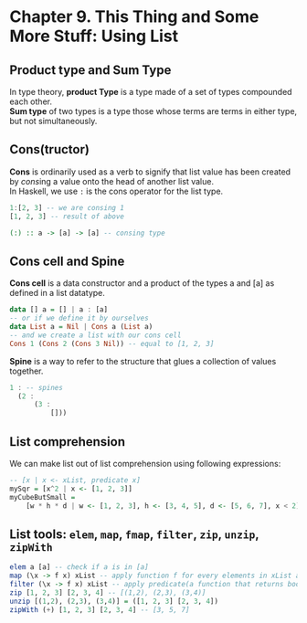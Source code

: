 # Chapter 9. This Thing and Some More Stuff: Using List

## Product type and Sum Type
In type theory, **product Type** is a type made of a set of types compounded each other.  
**Sum type** of two types is a type those whose terms are terms in either type, but not simultaneously.

## Cons(tructor)
**Cons** is ordinarily used as a verb to signify that list value has been created by *cons*ing a value onto the head of another list value.  
In Haskell, we use `:` is the cons operator for the list type.
```haskell
1:[2, 3] -- we are consing 1
[1, 2, 3] -- result of above

(:) :: a -> [a] -> [a] -- consing type
```

## Cons cell and Spine
**Cons cell** is a data constructor and a product of the types a and [a] as defined in a list datatype.
```haskell
data [] a = [] | a : [a]
-- or if we define it by ourselves
data List a = Nil | Cons a (List a)
-- and we create a list with our cons cell
Cons 1 (Cons 2 (Cons 3 Nil)) -- equal to [1, 2, 3]
```
**Spine** is a way to refer to the structure that glues a collection of values together.
```haskell
1 : -- spines
  (2 :
	  (3 : 
		  []))
```

## List comprehension
We can make list out of list comprehension using following expressions:
```haskell
-- [x | x <- xList, predicate x]
mySqr = [x^2 | x <- [1, 2, 3]]
myCubeButSmall =
	[w * h * d | w <- [1, 2, 3], h <- [3, 4, 5], d <- [5, 6, 7], x < 2]
```

## List tools: `elem`, `map`, `fmap`, `filter`, `zip`, `unzip`, `zipWith`
```haskell
elem a [a] -- check if a is in [a]
map (\x -> f x) xList -- apply function f for every elements in xList and return the result list, fmap is something similar but can be applied not only lists.
filter (\x -> f x) xList -- apply predicate(a function that returns bool with given input) and filter out, return the result list. 
zip [1, 2, 3] [2, 3, 4] -- [(1,2), (2,3), (3,4)]
unzip [(1,2), (2,3), (3,4)] = ([1, 2, 3] [2, 3, 4])
zipWith (+) [1, 2, 3] [2, 3, 4] -- [3, 5, 7]
```